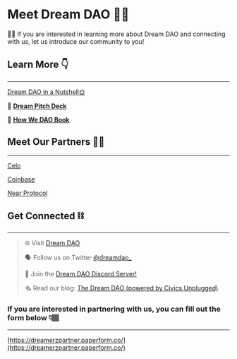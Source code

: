 # Meet Dream DAO 👩‍🚀

<aside>
👋🏻 If you are interested in learning more about Dream DAO and connecting with us, let us introduce our community to you!

</aside>

## Learn More **👇**

---

[Dream DAO in a Nutshell🌞](Meet%20Dream%20DAO%20%F0%9F%91%A9%E2%80%8D%F0%9F%9A%80%20a37b70aa31cd4637969496c4040dc4d4/Dream%20DAO%20in%20a%20Nutshell%F0%9F%8C%9E%2043c0add6b44647b4b070808d3b9f7a4a.md)

🧠  [**Dream Pitch Deck**](https://www.canva.com/design/DAFdGKwDD2Q/uwd9CEd8rhV82iMWZligGg/view?utm_content=DAFdGKwDD2Q&utm_campaign=designshare&utm_medium=link&utm_source=homepage_design_menu) 

📖  [**How We DAO Book**](https://dream-dao.gitbook.io/how-we-dao-dream-dao/)

## Meet Our Partners 🤝🏿

---

[Celo](Meet%20Dream%20DAO%20%F0%9F%91%A9%E2%80%8D%F0%9F%9A%80%20a37b70aa31cd4637969496c4040dc4d4/Celo%202f14b73fe00b4160a3f0f3e8761884a3.md)

[Coinbase](Meet%20Dream%20DAO%20%F0%9F%91%A9%E2%80%8D%F0%9F%9A%80%20a37b70aa31cd4637969496c4040dc4d4/Coinbase%2031a237e1846a49f5b39d4288503715ba.md)

[Near Protocol](Meet%20Dream%20DAO%20%F0%9F%91%A9%E2%80%8D%F0%9F%9A%80%20a37b70aa31cd4637969496c4040dc4d4/Near%20Protocol%206e193d7a659d4c599d8af5e5248bb9bd.md)

## Get Connected ⛓️

---

> 🌐 Visit [Dream DAO](http://dreamdao.xyz/)
> 
> 
> 🗣️ Follow us on Twitter [@dreamdao_](https://twitter.com/dreamdao_)
> 
> 📲 Join the [Dream DAO Discord Server!](https://discord.com/invite/t4w6HUgMcM)
> 
> 🗞️ Read our blog: [The Dream DAO (powered by Civics Unplugged)](https://mirror.xyz/0xC88b4eA090964434514cF4edDa31Cf291de2A4EB)
> 

### If you are interested in partnering with us, you can fill out the form below 👇🏽

---

[https://dreamerzpartner.paperform.co/](https://dreamerzpartner.paperform.co/)